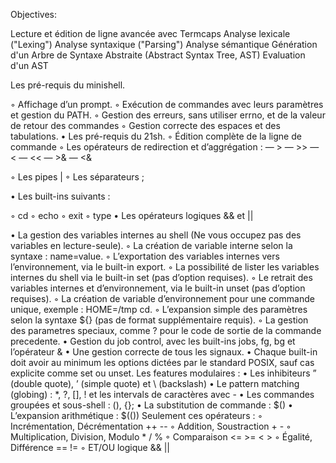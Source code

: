 Objectives:

Lecture et édition de ligne avancée avec Termcaps 
Analyse lexicale ("Lexing") 
Analyse syntaxique ("Parsing") 
Analyse sémantique 
Génération d'un Arbre de Syntaxe Abstraite (Abstract Syntax Tree, AST) 
Evaluation d'un AST 

Les pré-requis du minishell.

◦ Affichage d’un prompt.
  ◦ Exécution de commandes avec leurs paramètres et gestion du PATH.
  ◦ Gestion des erreurs, sans utiliser errno, et de la valeur de retour des commandes
  ◦ Gestion correcte des espaces et des tabulations.
  • Les pré-requis du 21sh.
   ◦ Édition complète de la ligne de commande
  ◦ Les opérateurs de redirection et d’aggrégation :
    — >
    — >>
    — <
    — <<
    — >&
    — <&

  ◦ Les pipes |
  ◦ Les séparateurs ;

• Les built-ins suivants :

  ◦ cd
  ◦ echo
  ◦ exit
  ◦ type
• Les opérateurs logiques && et ||

• La gestion des variables internes au shell (Ne vous occupez pas des variables en
lecture-seule).
◦ La création de variable interne selon la syntaxe : name=value.
◦ L’exportation des variables internes vers l’environnement, via le built-in export.
◦ La possibilité de lister les variables internes du shell via le built-in set (pas
d’option requises).
◦ Le retrait des variables internes et d’environnement, via le built-in unset (pas
d’option requises).
◦ La création de variable d’environnement pour une commande unique, exemple :
HOME=/tmp cd.
◦ L’expansion simple des paramètres selon la syntaxe ${} (pas de format supplémentaire requis).
◦ La gestion des parametres speciaux, comme ? pour le code de sortie de la
commande precedente.
• Gestion du job control, avec les built-ins jobs, fg, bg et l’opérateur &
• Une gestion correcte de tous les signaux.
• Chaque built-in doit avoir au minimum les options dictées par le standard POSIX,
sauf cas explicite comme set ou unset.
Les features modulaires :
• Les inhibiteurs ” (double quote), ’ (simple quote) et \ (backslash)
• Le pattern matching (globing) : *, ?, [], ! et les intervals de caractères avec -
• Les commandes groupées et sous-shell : (), {};
• La substitution de commande : $()
• L’expansion arithmétique : $(())
Seulement ces opérateurs :
◦ Incrémentation, Décrémentation ++ --
◦ Addition, Soustraction + -
◦ Multiplication, Division, Modulo * / %
◦ Comparaison <= >= < >
◦ Égalité, Différence == !=
◦ ET/OU logique && ||
